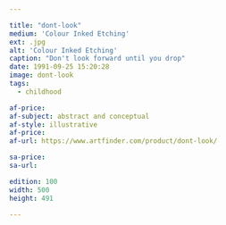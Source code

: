 ```yaml
---

title: "dont-look"
medium: 'Colour Inked Etching'
ext: .jpg
alt: 'Colour Inked Etching'
caption: "Don't look forward until you drop"
date: 1991-09-25 15:20:28
image: dont-look
tags:
  - childhood

af-price:
af-subject: abstract and conceptual
af-style: illustrative
af-price:
af-url: https://www.artfinder.com/product/dont-look/

sa-price:
sa-url:

edition: 100
width: 500
height: 491

---
```

